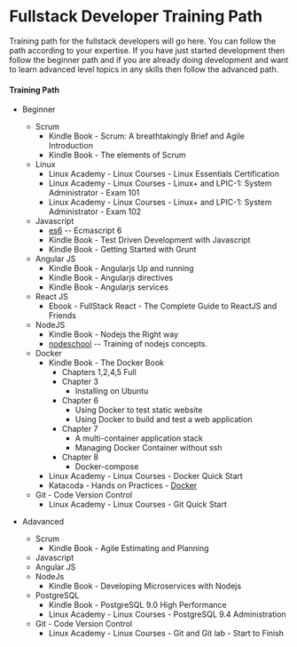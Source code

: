 Fullstack Developer Training Path
=================================

Training path for the fullstack developers will go here.
You can follow the path according to your expertise. If you have just started development then follow the beginner path and if you are already doing development and want to learn advanced level topics in any skills then follow the advanced path.


#### Training Path

* Beginner
	* Scrum
		* Kindle Book - Scrum: A breathtakingly Brief and Agile Introduction
		* Kindle Book - The elements of Scrum
	* Linux
		* Linux Academy - Linux Courses - Linux Essentials Certification
		* Linux Academy - Linux Courses - Linux+ and LPIC-1: System Administrator - Exam 101
		* Linux Academy - Linux Courses - Linux+ and LPIC-1: System Administrator - Exam 102
	* Javascript
		* [es6](https://github.com/team-avesta/wiki/blob/master/training/es6/README.md) -- Ecmascript 6
		* Kindle Book - Test Driven Development with Javascript
		* Kindle Book - Getting Started with Grunt
	* Angular JS
		* Kindle Book - Angularjs Up and running
		* Kindle Book - Angularjs directives
		* Kindle Book - Angularjs services
	* React JS
		* Ebook - FullStack React - The Complete Guide to ReactJS and Friends
	* NodeJS
		* Kindle Book - Nodejs the Right way
		* [nodeschool](https://nodeschool.io/) -- Training of nodejs concepts.
	* Docker
		* Kindle Book - The Docker Book
			* Chapters 1,2,4,5 Full
			* Chapter 3
				* Installing on Ubuntu
			* Chapter 6
				* Using Docker to test static website
				* Using Docker to build and test a web application
			* Chapter 7
				* A multi-container application stack
				* Managing Docker Container without ssh
			* Chapter 8
				* Docker-compose
		* Linux Academy - Linux Courses - Docker Quick Start
		* Katacoda - Hands on Practices - [Docker](https://www.katacoda.com/courses/docker)
	* Git - Code Version Control
		* Linux Academy - Linux Courses - Git Quick Start


* Adavanced
	* Scrum
		* Kindle Book - Agile Estimating and Planning
	* Javascript
	* Angular JS
	* NodeJs
		* Kindle Book - Developing Microservices with Nodejs
	* PostgreSQL
		* Kindle Book - PostgreSQL 9.0 High Performance
		* Linux Academy - Linux Courses - PostgreSQL 9.4 Administration
	* Git - Code Version Control
		* Linux Academy - Linux Courses - Git and Git lab - Start to Finish
